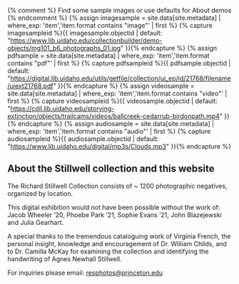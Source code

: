 {% comment %}
    Find some sample images or use defaults for About demos
{% endcomment %}
{% assign imagesample = site.data[site.metadata] | where_exp: 'item','item.format contains "image"' | first %}
{% capture imagesampleid %}{{ imagesample.objectid | default: "https://www.lib.uidaho.edu/collectionbuilder/demo-objects/mg101_b6_photographs_01.jpg" }}{% endcapture %}
{% assign pdfsample = site.data[site.metadata] | where_exp: 'item','item.format contains "pdf"' | first %}
{% capture pdfsampleid %}{{ pdfsample.objectid | default: "https://digital.lib.uidaho.edu/utils/getfile/collection/ui_ep/id/21768/filename/uiext21768.pdf" }}{% endcapture %}
{% assign videosample = site.data[site.metadata] | where_exp: 'item','item.format contains "video"' | first %}
{% capture videosampleid %}{{ videosample.objectid | default: "https://cdil.lib.uidaho.edu/storying-extinction/objects/trailcams/videos/ballcreek-cedarrub-birdonpath.mp4" }}{% endcapture %}
{% assign audiosample = site.data[site.metadata] | where_exp: 'item','item.format contains "audio"' | first %}
{% capture audiosampleid %}{{ audiosample.objectid | default: "https://www.lib.uidaho.edu/digital/mp3s/Clouds.mp3" }}{% endcapture %}


## About the Stillwell collection and this website

The Richard Stillwell Collection consists of ~ 1200 photographic negatives, organized by location.

This digital exhibition would not have been possible without the work of: Jacob Wheeler ’20, Phoebe Park ’21, Sophie Evans ’21, John Blazejewski and Julia Gearhart. 

A special thanks to the tremendous cataloguing work of Virginia French, the personal insight, knowledge and encouragement of Dr. William Childs, and to Dr. Camilla McKay for examining the collection and identifying the handwriting of Agnes Newhall Stillwell.  

For inquiries please email: resphotos@princeton.edu
